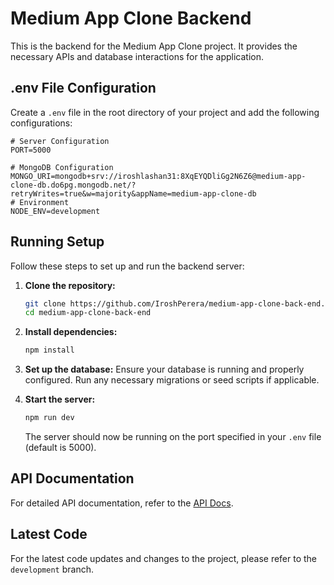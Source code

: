 # Medium App Clone Backend

This is the backend for the Medium App Clone project. It provides the necessary APIs and database interactions for the application.

## .env File Configuration

Create a `.env` file in the root directory of your project and add the following configurations:

```env
# Server Configuration
PORT=5000

# MongoDB Configuration
MONGO_URI=mongodb+srv://iroshlashan31:8XqEYQDliGg2N6Z6@medium-app-clone-db.do6pg.mongodb.net/?retryWrites=true&w=majority&appName=medium-app-clone-db
# Environment
NODE_ENV=development
```

## Running Setup

Follow these steps to set up and run the backend server:

1. **Clone the repository:**
    ```sh
    git clone https://github.com/IroshPerera/medium-app-clone-back-end.git
    cd medium-app-clone-back-end
    ```

2. **Install dependencies:**
    ```sh
    npm install
    ```

3. **Set up the database:**
    Ensure your database is running and properly configured. Run any necessary migrations or seed scripts if applicable.

4. **Start the server:**
    ```sh
    npm run dev
    ```

    The server should now be running on the port specified in your `.env` file (default is 5000).

## API Documentation

For detailed API documentation, refer to the [API Docs](https://www.postman.com/aviation-architect-59945650/3c5eaf62-6e90-44d8-b021-b84a08c43f6a/request/l3jbg8e/update).


## Latest Code

For the latest code updates and changes to the project, please refer to the `development` branch.